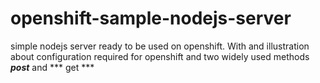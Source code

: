 # openshift-sample-nodejs-server

simple nodejs server ready to be used on openshift.
With and illustration about configuration required for openshift and two widely used methods ***post*** and *** get ***
